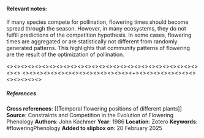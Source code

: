 #### **Relevant notes**:
If many species compete for pollination, flowering times should become spread through the season. However, in many ecosystems, they do not fulfill predictions of the competition hypothesis. In some cases, flowering times are aggregated or are statistically not different from randomly generated patterns. This highlights that community patterns of flowering are the result of the optimization of pollination.

<><><><><><><><><><><><><><><><><><><><><><><><><><><><><>
<><><><><><><><><><><><><><><><+><><><><><><><><><><><><><>
##### References
**Cross references**:
[[Temporal flowering positions of different plants]]
**Source**: Constraints and Competition in the Evolution of Flowering Phenology
**Authors**: John Kochmer
**Year**: 1986
**Location**: Zotero
**Keywords**: #floweringPhenology 
**Added to slipbox on**: 20 February 2025